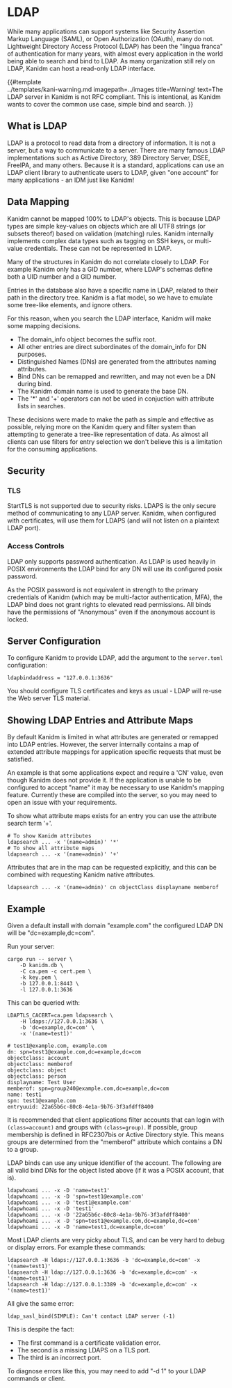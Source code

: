 # LDAP

While many applications can support systems like Security Assertion Markup 
Language (SAML), or Open Authorization (OAuth), many do not. 
Lightweight Directory Access Protocol (LDAP) has been the "lingua franca" of 
authentication for many years, with almost every application in the world being 
able to search and bind to LDAP. As many organization still rely on LDAP, Kanidm 
can host a read-only LDAP interface.

{{#template  
    ../templates/kani-warning.md
    imagepath=../images
    title=Warning!
    text=The LDAP server in Kanidm is not RFC compliant. This is intentional, as Kanidm wants to cover the common use case,  simple bind and search.
}}


## What is LDAP

LDAP is a protocol to read data from a directory of information. It is not
a server, but a way to communicate to a server. There are many famous LDAP
implementations such as Active Directory, 389 Directory Server, DSEE,
FreeIPA, and many others. Because it is a standard, applications can use
an LDAP client library to authenticate users to LDAP, given "one account" for
many applications - an IDM just like Kanidm!

## Data Mapping

Kanidm cannot be mapped 100% to LDAP's objects. This is because LDAP
types are simple key-values on objects which are all UTF8 strings (or subsets
thereof) based on validation (matching) rules. Kanidm internally implements complex
data types such as tagging on SSH keys, or multi-value credentials. These can not 
be represented in LDAP.

Many of the structures in Kanidm do not correlate closely to LDAP. For example
Kanidm only has a GID number, where LDAP's schemas define both a UID number and a 
GID number.

Entries in the database also have a specific name in LDAP, related to their path
in the directory tree. Kanidm is a flat model, so we have to emulate some tree-like
elements, and ignore others.

For this reason, when you search the LDAP interface, Kanidm will make some mapping decisions.

* The domain_info object becomes the suffix root.
* All other entries are direct subordinates of the domain_info for DN purposes.
* Distinguished Names (DNs) are generated from the attributes naming attributes.
* Bind DNs can be remapped and rewritten, and may not even be a DN during bind.
* The Kanidm domain name is used to generate the base DN.
* The '\*' and '+' operators can not be used in conjuction with attribute lists in searches.

These decisions were made to make the path as simple and effective as possible,
relying more on the Kanidm query and filter system than attempting to generate a tree-like
representation of data. As almost all clients can use filters for entry selection
we don't believe this is a limitation for the consuming applications.

## Security

### TLS

StartTLS is not supported due to security risks. LDAPS is the only secure method
of communicating to any LDAP server. Kanidm, when configured with certificates, will
use them for LDAPS (and will not listen on a plaintext LDAP port).

### Access Controls

LDAP only supports password authentication. As LDAP is used heavily in POSIX environments
the LDAP bind for any DN will use its configured posix password.

As the POSIX password is not equivalent in strength to the primary credentials of Kanidm
(which may be multi-factor authentication, MFA), the LDAP bind does not grant 
rights to elevated read permissions. All binds have the permissions of "Anonymous" 
even if the anonymous account is locked.

## Server Configuration

To configure Kanidm to provide LDAP, add the argument to the `server.toml` configuration:

    ldapbindaddress = "127.0.0.1:3636"

You should configure TLS certificates and keys as usual - LDAP will re-use the Web 
server TLS material.

## Showing LDAP Entries and Attribute Maps

By default Kanidm is limited in what attributes are generated or remapped into 
LDAP entries. However, the server internally contains a map of extended attribute 
mappings for application specific requests that must be satisfied.

An example is that some applications expect and require a 'CN' value, even though Kanidm does not
provide it. If the application is unable to be configured to accept "name" it may be necessary
to use Kanidm's mapping feature. Currently these are compiled into the server, so you may need to open
an issue with your requirements.

To show what attribute maps exists for an entry you can use the attribute search term '+'.

    # To show Kanidm attributes
    ldapsearch ... -x '(name=admin)' '*'
    # To show all attribute maps
    ldapsearch ... -x '(name=admin)' '+'

Attributes that are in the map can be requested explicitly, and this can be combined with requesting
Kanidm native attributes.

    ldapsearch ... -x '(name=admin)' cn objectClass displayname memberof

## Example

Given a default install with domain "example.com" the configured LDAP DN will be "dc=example,dc=com".

Run your server:

    cargo run -- server \
        -D kanidm.db \
        -C ca.pem -c cert.pem \
        -k key.pem \
        -b 127.0.0.1:8443 \
        -l 127.0.0.1:3636

This can be queried with:

    LDAPTLS_CACERT=ca.pem ldapsearch \
        -H ldaps://127.0.0.1:3636 \
        -b 'dc=example,dc=com' \
        -x '(name=test1)'

    # test1@example.com, example.com
    dn: spn=test1@example.com,dc=example,dc=com
    objectclass: account
    objectclass: memberof
    objectclass: object
    objectclass: person
    displayname: Test User
    memberof: spn=group240@example.com,dc=example,dc=com
    name: test1
    spn: test1@example.com
    entryuuid: 22a65b6c-80c8-4e1a-9b76-3f3afdff8400

It is recommended that client applications filter accounts that can login with `(class=account)`
and groups with `(class=group)`. If possible, group membership is defined in RFC2307bis or
Active Directory style. This means groups are determined from the "memberof" attribute which 
contains a DN to a group.

LDAP binds can use any unique identifier of the account. The following are all valid bind DNs for
the object listed above (if it was a POSIX account, that is).

    ldapwhoami ... -x -D 'name=test1'
    ldapwhoami ... -x -D 'spn=test1@example.com'
    ldapwhoami ... -x -D 'test1@example.com'
    ldapwhoami ... -x -D 'test1'
    ldapwhoami ... -x -D '22a65b6c-80c8-4e1a-9b76-3f3afdff8400'
    ldapwhoami ... -x -D 'spn=test1@example.com,dc=example,dc=com'
    ldapwhoami ... -x -D 'name=test1,dc=example,dc=com'

Most LDAP clients are very picky about TLS, and can be very hard to debug or display errors. 
For example these commands:

    ldapsearch -H ldaps://127.0.0.1:3636 -b 'dc=example,dc=com' -x '(name=test1)'
    ldapsearch -H ldap://127.0.0.1:3636 -b 'dc=example,dc=com' -x '(name=test1)'
    ldapsearch -H ldap://127.0.0.1:3389 -b 'dc=example,dc=com' -x '(name=test1)'

All give the same error:

    ldap_sasl_bind(SIMPLE): Can't contact LDAP server (-1)

This is despite the fact:

* The first command is a certificate validation error.
* The second is a missing LDAPS on a TLS port.
* The third is an incorrect port.

To diagnose errors like this, you may need to add "-d 1" to your LDAP commands or client.